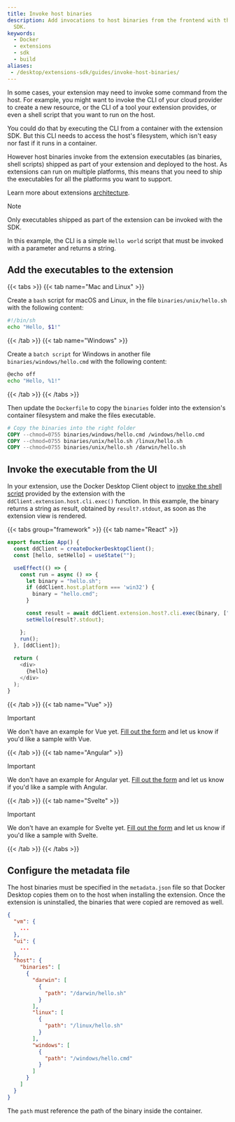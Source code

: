 ```yaml
---
title: Invoke host binaries
description: Add invocations to host binaries from the frontend with the extension
  SDK.
keywords:
  - Docker
  - extensions
  - sdk
  - build
aliases:
 - /desktop/extensions-sdk/guides/invoke-host-binaries/
---
```


In some cases, your extension may need to invoke some command from the host. For example, you
might want to invoke the CLI of your cloud provider to create a new resource, or the CLI of a tool your extension
provides, or even a shell script that you want to run on the host. 

You could do that by executing the CLI from a container with the extension SDK. But this CLI needs to access the host's filesystem, which isn't easy nor fast if it runs in a container.

However host binaries invoke from the extension executables (as binaries, shell scripts)
shipped as part of your extension and deployed to the host. As extensions can run on multiple platforms, this
means that you need to ship the executables for all the platforms you want to support.

Learn more about extensions [architecture](../architecture/_index.md).

> [!NOTE]
>
> Only executables shipped as part of the extension can be invoked with the SDK. 

In this example, the CLI is a simple `Hello world` script that must be invoked with a parameter and returns a 
string.

## Add the executables to the extension

{{< tabs >}}
{{< tab name="Mac and Linux" >}}

Create a `bash` script for macOS and Linux, in the file `binaries/unix/hello.sh` with the following content:

```bash
#!/bin/sh
echo "Hello, $1!"
```

{{< /tab >}}
{{< tab name="Windows" >}}

Create a `batch script` for Windows in another file `binaries/windows/hello.cmd` with the following content:

```bash
@echo off
echo "Hello, %1!"
```

{{< /tab >}}
{{< /tabs >}}

Then update the `Dockerfile` to copy the `binaries` folder into the extension's container filesystem and make the
files executable.

```dockerfile
# Copy the binaries into the right folder
COPY --chmod=0755 binaries/windows/hello.cmd /windows/hello.cmd
COPY --chmod=0755 binaries/unix/hello.sh /linux/hello.sh
COPY --chmod=0755 binaries/unix/hello.sh /darwin/hello.sh
```

## Invoke the executable from the UI

In your extension, use the Docker Desktop Client object to [invoke the shell script](../dev/api/backend.md#invoke-an-extension-binary-on-the-host)
provided by the extension with the `ddClient.extension.host.cli.exec()` function.
In this example, the binary returns a string as result, obtained by `result?.stdout`, as soon as the extension view is rendered.

{{< tabs group="framework" >}}
{{< tab name="React" >}}

```typescript
export function App() {
  const ddClient = createDockerDesktopClient();
  const [hello, setHello] = useState("");

  useEffect(() => {
    const run = async () => {
      let binary = "hello.sh";
      if (ddClient.host.platform === 'win32') {
        binary = "hello.cmd";
      }

      const result = await ddClient.extension.host?.cli.exec(binary, ["world"]);
      setHello(result?.stdout);

    };
    run();
  }, [ddClient]);
    
  return (
    <div>
      {hello}
    </div>
  );
}
```

{{< /tab >}}
{{< tab name="Vue" >}}

> [!IMPORTANT]
>
> We don't have an example for Vue yet. [Fill out the form](https://docs.google.com/forms/d/e/1FAIpQLSdxJDGFJl5oJ06rG7uqtw1rsSBZpUhv_s9HHtw80cytkh2X-Q/viewform?usp=pp_url&entry.1333218187=Vue)
> and let us know if you'd like a sample with Vue.

{{< /tab >}}
{{< tab name="Angular" >}}

> [!IMPORTANT]
>
> We don't have an example for Angular yet. [Fill out the form](https://docs.google.com/forms/d/e/1FAIpQLSdxJDGFJl5oJ06rG7uqtw1rsSBZpUhv_s9HHtw80cytkh2X-Q/viewform?usp=pp_url&entry.1333218187=Angular)
> and let us know if you'd like a sample with Angular.

{{< /tab >}}
{{< tab name="Svelte" >}}

> [!IMPORTANT]
>
> We don't have an example for Svelte yet. [Fill out the form](https://docs.google.com/forms/d/e/1FAIpQLSdxJDGFJl5oJ06rG7uqtw1rsSBZpUhv_s9HHtw80cytkh2X-Q/viewform?usp=pp_url&entry.1333218187=Svelte)
> and let us know if you'd like a sample with Svelte.

{{< /tab >}}
{{< /tabs >}}

## Configure the metadata file

The host binaries must be specified in the `metadata.json` file so that Docker Desktop copies them on to the host when installing
the extension. Once the extension is uninstalled, the binaries that were copied are removed as well.

```json
{
  "vm": {
    ...
  },
  "ui": {
    ...
  },
  "host": {
    "binaries": [
      {
        "darwin": [
          {
            "path": "/darwin/hello.sh"
          }
        ],
        "linux": [
          {
            "path": "/linux/hello.sh"
          }
        ],
        "windows": [
          {
            "path": "/windows/hello.cmd"
          }
        ]
      }
    ]
  }
}
```

The `path` must reference the path of the binary inside the container.
